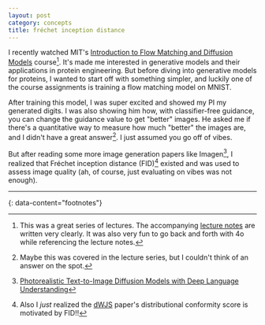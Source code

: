 ```yaml
---
layout: post
category: concepts
title: fréchet inception distance
---
```


I recently watched MIT's [Introduction to Flow Matching and Diffusion Models](https://diffusion.csail.mit.edu/) course[^1]. It's made me interested in generative models and their applications in protein engineering. But before diving into generative models for proteins, I wanted to start off with something simpler, and luckily one of the course assignments is training a flow matching model on MNIST.

After training this model, I was super excited and showed my PI my generated digits. I was also showing him how, with classifier-free guidance, you can change the guidance value to get "better" images. He asked me if there's a quantitative way to measure how much "better" the images are, and I didn't have a great answer[^2]. I just assumed you go off of vibes.

But after reading some more image generation papers like Imagen[^3], I realized that Fréchet inception distance (FID)[^4] existed and was used to assess image quality (ah, of course, just  evaluating on vibes was not enough).

---
{: data-content="footnotes"}
[^1]: This was a great series of lectures. The accompanying [lecture notes](https://diffusion.csail.mit.edu/docs/lecture-notes.pdf) are written very clearly. It was also very fun to go back and forth with 4o while referencing the lecture notes.
[^2]: Maybe this was covered in the lecture series, but I couldn't think of an answer on the spot.
[^3]: [Photorealistic Text-to-Image Diffusion Models with Deep Language Understanding](https://arxiv.org/abs/2205.11487)
[^4]: Also I *just* realized the [dWJS](https://arxiv.org/pdf/2306.12360) paper's distributional conformity score is motivated by FID!!